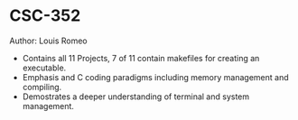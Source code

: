 # CSC-352
Author: Louis Romeo
- Contains all 11 Projects, 7 of 11 contain makefiles for creating an executable.
- Emphasis and C coding paradigms including memory management and compiling.
- Demostrates a deeper understanding of terminal and system management.
